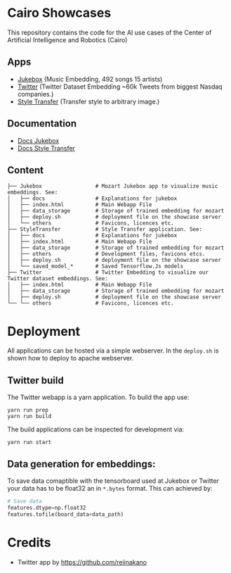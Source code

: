 # Cairo Showcases

This repository contains the code for the AI use cases of the Center of Artificial Intelligence and Robotics (Cairo)  

## Apps 
- [Jukebox](https://christophraab.github.io/Cairo-Showcases/jukebox/) (Music Embedding, 492 songs 15 artists)
- [Twitter](https://christophraab.github.io/Cairo-Showcases/twitter/) (Twitter Dataset Embedding ~60k Tweets from biggest Nasdaq companies.)
- [Style Transfer](https://christophraab.github.io/Cairo-Showcases/styletransfer/) (Transfer style to arbitrary image.)


## Documentation 
- [ Docs Jukebox](https://christophraab.github.io/Cairo-Showcases/jukebox/docs/) 
- [Docs Style Transfer](https://christophraab.github.io/Cairo-Showcases/styletransfer/docs/)

## Content

    ├── Jukebox                 # Mozart Jukebox app to visualize music embeddings. See:
    │   ├── docs                # Explanations for jukebox
    │   ├── index.html          # Main Webapp File
    │   ├── data_storage        # Storage of trained embedding for mozart
    │   ├── deploy.sh           # deployment file on the showcase server
    │   └── others              # Favicons, licences etc.
    ├── StyleTransfer           # Style Transfer application. See:
    │   ├── docs                # Explanations for jukebox
    │   ├── index.html          # Main Webapp File
    │   ├── data_storage        # Storage of trained embedding for mozart
    │   ├── others              # Development files, favicons etcs.
    │   ├── deploy.sh           # deployment file on the showcase server
    │   └── saved_model_*       # Saved Tensorflow.Js models
    ├── Twitter                 # Twitter Embedding to visualize our Twitter dataset embeddings. See:
    │   ├── index.html          # Main Webapp File
    │   ├── data_storage        # Storage of trained embedding for mozart
    │   ├── deploy.sh           # deployment file on the showcase server
    └── └── others              # Favicons, licences etc. 

# Deployment 
All applications can be hosted via a simple webserver. In the `deploy.sh` is shown how to deploy to apache webserver. 

## Twitter build
The Twitter webapp is a yarn application. To build the app use:
```
yarn run prep
yarn run build
```
The build applications can be inspected for development via: 
```
yarn run start
```

## Data generation for embeddings:
To save data comaptible with the tensorboard used at Jukebox or Twitter your data has to be float32 an in `*.bytes` format.
This can achieved by:

```python
# Save data
features.dtype=np.float32
features.tofile(board_data+data_path)
``` 

# Credits
- Twitter app by https://github.com/reiinakano 
